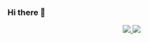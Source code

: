 ### Hi there 👋
<div align="center">
  <a href="https://github.com/gustavo-alves11">
  <img height="180em" src="https://github-readme-stats.vercel.app/api?username=gustavo-alves11&show_icons=true&theme=dracula&include_all_commits=true&count_private=true"/>
  <img height="180em" src="https://github-readme-stats.vercel.app/api/top-langs/?username=gustavo-alves11&layout=compact&langs_count=7&theme=dracula"/>
</div>
<!--
**gustavo-alves11/gustavo-alves11** is a ✨ _special_ ✨ repository because its `README.md` (this file) appears on your GitHub profile.

Here are some ideas to get you started:

- 🔭 I’m currently working on ...
- 🌱 I’m currently learning ...
- 👯 I’m looking to collaborate on ...
- 🤔 I’m looking for help with ...
- 💬 Ask me about ...
- 📫 How to reach me: ...
- 😄 Pronouns: ...
- ⚡ Fun fact: ...
-->
<div style="display: inline_block"><br>
  <img align="center" alt="GTP-Js" height="30" width="40" src="https://raw.githubusercontent.com/devicons/devicon/master/icons/javascript/javascript-plain.svg">
  <img align="center" alt="GTP-Ts" height="30" width="40" src="https://raw.githubusercontent.com/devicons/devicon/master/icons/typescript/typescript-plain.svg">
  <img align="center" alt="GTP-React" height="30" width="40" src="https://raw.githubusercontent.com/devicons/devicon/master/icons/react/react-original.svg">
  <img align="center" alt="GTP-HTML" height="30" width="40" src="https://raw.githubusercontent.com/devicons/devicon/master/icons/html5/html5-original.svg">
  <img align="center" alt="GTP-CSS" height="30" width="40" src="https://raw.githubusercontent.com/devicons/devicon/master/icons/css3/css3-original.svg">
  <img align="center" alt="GTP-Python" height="30" width="40" src="https://raw.githubusercontent.com/devicons/devicon/master/icons/python/python-original.svg">
  <img align="center" alt="GTP-JAVA" height="30" width="40" src="https://cdn.jsdelivr.net/gh/devicons/devicon/icons/java/java-original.svg" />
  <img align="center" alt="GTP-SPRING" height="30" width="40" src="https://cdn.jsdelivr.net/gh/devicons/devicon/icons/spring/spring-original.svg" />
  <img align="center" alt="GTP-CSharp" height="30" width="40" src="https://cdn.jsdelivr.net/gh/devicons/devicon/icons/csharp/csharp-original.svg" />
  <img align="center" alt="GTP-DOTNET" height="30" width="40" src="https://cdn.jsdelivr.net/gh/devicons/devicon/icons/dotnetcore/dotnetcore-original.svg" />
  <img align="center" alt="GTP-SASS" height="30" width="40" src="https://cdn.jsdelivr.net/gh/devicons/devicon/icons/sass/sass-original.svg"g" />
  <img align="right" alt="GTP-pic" height="150" style="border-radius:50px;" src="https://images-wixmp-ed30a86b8c4ca887773594c2.wixmp.com/f/198a757d-7c3c-4749-8472-24a56d86f335/dfhm47s-6a16772e-1cf8-4d86-a47f-79e3126efa7b.png?token=eyJ0eXAiOiJKV1QiLCJhbGciOiJIUzI1NiJ9.eyJzdWIiOiJ1cm46YXBwOjdlMGQxODg5ODIyNjQzNzNhNWYwZDQxNWVhMGQyNmUwIiwiaXNzIjoidXJuOmFwcDo3ZTBkMTg4OTgyMjY0MzczYTVmMGQ0MTVlYTBkMjZlMCIsIm9iaiI6W1t7InBhdGgiOiJcL2ZcLzE5OGE3NTdkLTdjM2MtNDc0OS04NDcyLTI0YTU2ZDg2ZjMzNVwvZGZobTQ3cy02YTE2NzcyZS0xY2Y4LTRkODYtYTQ3Zi03OWUzMTI2ZWZhN2IucG5nIn1dXSwiYXVkIjpbInVybjpzZXJ2aWNlOmZpbGUuZG93bmxvYWQiXX0.LM2tgJLx9-Bmc73HCgVEzELANMX2E9WiiRHqXdKq1WU">
</div>
